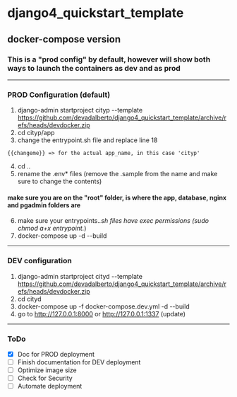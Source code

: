 # django4_quickstart_template
## docker-compose version

### This is a "prod config" by default, however will show both ways to launch the containers as dev and as prod

---

### PROD Configuration (default)

1. django-admin startproject cityp --template https://github.com/devadalberto/django4_quickstart_template/archive/refs/heads/devdocker.zip
2. cd cityp/app
3. change the entrypoint.sh file and replace line 18
```text
{{changeme}} => for the actual app_name, in this case 'cityp'
````
4. cd ..
5. rename the .env* files (remove the .sample from the name and make sure to change the contents)
#### make sure you are on the "root" folder, is where the app, database, nginx and pgadmin folders are
6. make sure your entrypoints.*.sh files have exec permissions (sudo chmod a+x entrypoint.*)
5. docker-compose up -d --build

---
### DEV configuration


1. django-admin startproject cityd --template https://github.com/devadalberto/django4_quickstart_template/archive/refs/heads/devdocker.zip
2. cd cityd
3. docker-compose up -f docker-compose.dev.yml -d --build
4. go to http://127.0.0.1:8000
    or http://127.0.0.1:1337  (update)


---

### ToDo

- [X] Doc for PROD deployment
- [ ] Finish documentation for DEV deployment
- [ ] Optimize image size
- [ ] Check for Security
- [ ] Automate deployment
